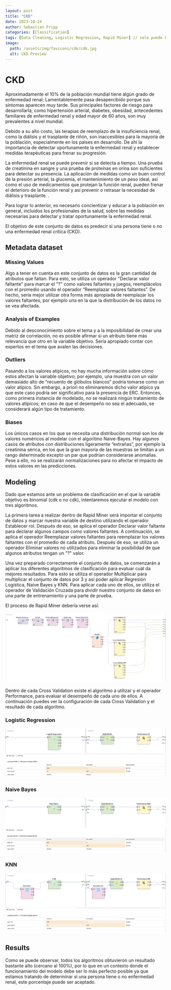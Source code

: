 ```yaml
---
layout: post
title: "CKD"
date: 2023-10-24
author: Sebastian Fripp
categories: [Classification]
tags: [Data Cleaning, Logistic Regression, Rapid Miner] // solo puede hasta 3 tags
image:
  path: /assets/img/favicons/cdk/cdk.jpg
  alt: CKD Preview
---
```


# CKD
Aproximadamente el 10% de la población mundial tiene algún grado de enfermedad renal; Lamentablemente pasa desapercibido porque sus síntomas aparecen muy tarde. Sus principales factores de riesgo para desarrollarla, como hipertensión arterial, diabetes, obesidad, antecedentes familiares de enfermedad renal y edad mayor de 60 años, son muy prevalentes a nivel mundial.

Debido a su alto costo, las terapias de reemplazo de la insuficiencia renal, como la diálisis y el trasplante de riñón, son inaccesibles para la mayoría de la población, especialmente en los países en desarrollo. De ahí la importancia de detectar oportunamente la enfermedad renal y establecer medidas terapéuticas para frenar su progresión.

La enfermedad renal se puede prevenir si se detecta a tiempo. Una prueba de creatinina en sangre y una prueba de proteínas en orina son suficientes para detectar su presencia. La aplicación de medidas como un buen control de la presión arterial, la glucemia, el mantenimiento de un peso ideal, así como el uso de medicamentos que protejan la función renal, pueden frenar el deterioro de la función renal y así prevenir o retrasar la necesidad de diálisis y trasplante. .

Para lograr lo anterior, es necesario concientizar y educar a la población en general, incluidos los profesionales de la salud, sobre las medidas necesarias para detectar y tratar oportunamente la enfermedad renal.

El objetivo de este conjunto de datos es predecir si una persona tiene o no una enfermedad renal crítica (CKD).

## Metadata dataset
							
### Missing Values
Algo a tener en cuenta en este conjunto de datos es la gran cantidad de atributos que faltan. Para esto, se utiliza un operador "Declarar valor faltante" para marcar el "?" como valores faltantes y juegos, reemplácelos con el promedio usando el operador “Reemplazar valores faltantes”. De hecho, sería mejor utilizar otra forma más apropiada de reemplazar los valores faltantes, por ejemplo una en la que la distribución de los datos no se vea afectada.

### Analysis of Examples
Debido al desconocimiento sobre el tema y a la imposibilidad de crear una matriz de correlación, no es posible afirmar si un atributo tiene más relevancia que otro en la variable objetivo. Sería apropiado contar con expertos en el tema que avalen las decisiones.

### Outliers
Pasando a los valores atípicos, no hay mucha información sobre cómo estos afectan la variable objetivo; por ejemplo, una muestra con un valor demasiado alto de “recuento de glóbulos blancos” podría tomarse como un valor atípico. Sin embargo, a priori no eliminaremos dicho valor atípico ya que este caso podría ser significativo para la presencia de ERC. Entonces, como primera instancia de modelado, no se realizará ningún tratamiento de valores atípicos; en caso de que el desempeño no sea el adecuado, se considerará algún tipo de tratamiento.

### Biases
Los únicos casos en los que se necesita una distribución normal son los de valores numéricos al modelar con el algoritmo Naive-Bayes. Hay algunos casos de atributos con distribuciones ligeramente “extrañas”, por ejemplo la creatinina sérica, en los que la gran mayoría de las muestras se limitan a un rango determinado excepto un par que podrían considerarse anomalías. Pese a ello, no se realizarán normalizaciones para no afectar el impacto de estos valores en las predicciones.

## Modeling
Dado que estamos ante un problema de clasificación en el que la variable objetivo es binomial (cdk o no cdk), intentaremos ejecutar el modelo con tres algoritmos.

La primera tarea a realizar dentro de Rapid Miner será importar el conjunto de datos y marcar nuestra variable de destino utilizando el operador Establecer rol. Después de eso, se aplica el operador Declarar valor faltante para declarar algunos campos como valores faltantes. A continuación, se aplica el operador Reemplazar valores faltantes para reemplazar los valores faltantes con el promedio de cada atributo. Después de eso, se utiliza un operador Eliminar valores no utilizados para eliminar la posibilidad de que algunos atributos tengan un "?" valor.

Una vez preparado correctamente el conjunto de datos, se comenzarán a aplicar los diferentes algoritmos de clasificación para evaluar cuál da mejores resultados. Para esto se utiliza el operador Multiplicar para multiplicar el conjunto de datos por 3 y así poder aplicar Regresión Logística, Naive Bayes y KNN. Para aplicar cada uno de ellos, se utiliza el operador de Validación Cruzada para dividir nuestro conjunto de datos en una parte de entrenamiento y una parte de prueba.

El proceso de Rapid Miner debería verse así:

![CDK Rapid Miner](/assets/img/favicons/cdk/cdk_rapidminer.jpg)

Dentro de cada Cross Validation existe el algoritmo a utilizar y el operador Performance, para evaluar el desempeño de cada uno de ellos. A continuación puedes ver la configuración de cada Cross Validation y el resultado de cada algoritmo.

### Logistic Regression
![LR Cross Validation](/assets/img/favicons/cdk/cdk_lr.jpg)
![LR Performance](/assets/img/favicons/cdk/cdk_lr_perf.jpg)

### Naive Bayes
![Naive Bayes Cross Validation](/assets/img/favicons/cdk/ckd_naive.jpg)
![Naive Bayes Performance](/assets/img/favicons/cdk/ckd_naive_perf.jpg)

### KNN
![KNN Validation](/assets/img/favicons/cdk/cdk_knn.jpg)
![KNN Performance](/assets/img/favicons/cdk/cdk_knn_perf.jpg)

## Results
Como se puede observar, todos los algoritmos obtuvieron un resultado bastante alto (cercano al 100%), por lo que en un contexto donde el funcionamiento del modelo debe ser lo más perfecto posible ya que estamos tratando de determinar si una persona tiene o no enfermedad renal, este porcentaje puede ser aceptado.
